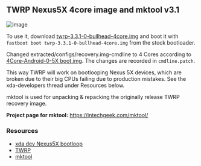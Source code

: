 ## TWRP Nexus5X 4core image and mktool v3.1
![image](tools/menu.png)

To use it, download [twrp-3.3.1-0-bullhead-4core.img](output/twrp-3.3.1-0-bullhead-4core.img) and boot it with ``fastboot boot twrp-3.3.1-0-bullhead-4core.img`` from the stock bootloader.

Changed extracted/configs/recovery.img-cmdline to 4 Cores according to [4Core-Android-0-5X boot.img](https://github.com/xcnathan32/4Core-Android-O-5X/commit/a4814e7e9c05e09d41ad1621f9d95f7eea409d77). The changes are recorded in ``cmdline.patch``.

This way TWRP will work on bootlooping Nexus 5X devices, which are broken due to their big CPUs failing due to production mistakes. See the xda-developers thread under Resources below.

mktool is used for unpacking & repacking the originally release
TWRP recovery image.

**Project page for mktool:**
https://intechgeek.com/mktool/

### Resources
- [xda dev Nexus5X bootloop](https://forum.xda-developers.com/nexus-5x/general/untested-nexus-5x-bootloop-death-fix-t3641199)
- [TWRP](https://github.com/TeamWin/Team-Win-Recovery-Project)
- [mktool](https://intechgeek.com/mktool/)
